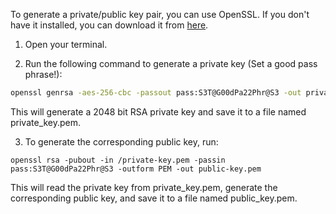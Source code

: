 To generate a private/public key pair, you can use OpenSSL. If you don't have it installed, you can download it from [here](https://www.openssl.org/source/).

1. Open your terminal.

2. Run the following command to generate a private key (Set a good pass phrase!):
```bash
openssl genrsa -aes-256-cbc -passout pass:S3T@G00dPa22Phr@S3 -out private-key.pem 1024
```
 This will generate a 2048 bit RSA private key and save it to a file named private_key.pem.

3. To generate the corresponding public key, run:
 ```
 openssl rsa -pubout -in /private-key.pem -passin pass:S3T@G00dPa22Phr@S3 -outform PEM -out public-key.pem
 ```
 This will read the private key from private_key.pem, generate the corresponding public key, and save it to a file named public_key.pem.
 